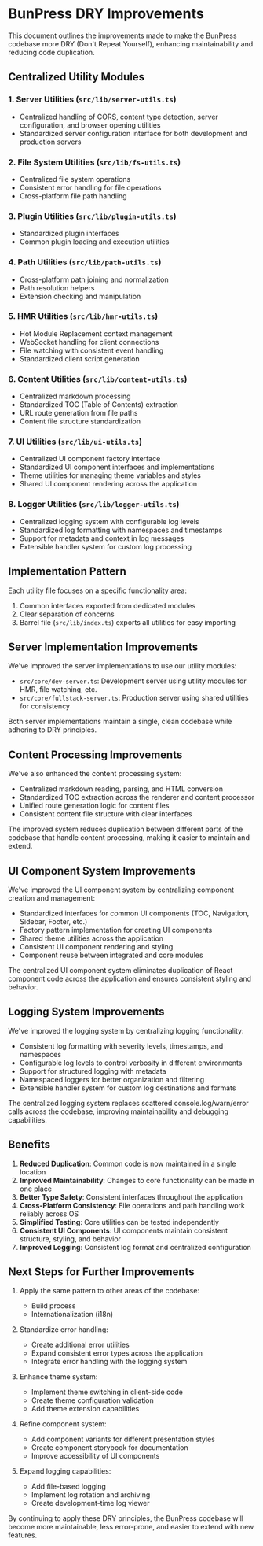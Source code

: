 # BunPress DRY Improvements

This document outlines the improvements made to make the BunPress codebase more DRY (Don't Repeat Yourself), enhancing maintainability and reducing code duplication.

## Centralized Utility Modules

### 1. Server Utilities (`src/lib/server-utils.ts`)
- Centralized handling of CORS, content type detection, server configuration, and browser opening utilities
- Standardized server configuration interface for both development and production servers

### 2. File System Utilities (`src/lib/fs-utils.ts`)
- Centralized file system operations
- Consistent error handling for file operations
- Cross-platform file path handling

### 3. Plugin Utilities (`src/lib/plugin-utils.ts`)
- Standardized plugin interfaces
- Common plugin loading and execution utilities

### 4. Path Utilities (`src/lib/path-utils.ts`)
- Cross-platform path joining and normalization
- Path resolution helpers
- Extension checking and manipulation

### 5. HMR Utilities (`src/lib/hmr-utils.ts`)
- Hot Module Replacement context management
- WebSocket handling for client connections
- File watching with consistent event handling
- Standardized client script generation

### 6. Content Utilities (`src/lib/content-utils.ts`)
- Centralized markdown processing
- Standardized TOC (Table of Contents) extraction
- URL route generation from file paths
- Content file structure standardization

### 7. UI Utilities (`src/lib/ui-utils.ts`)
- Centralized UI component factory interface
- Standardized UI component interfaces and implementations
- Theme utilities for managing theme variables and styles
- Shared UI component rendering across the application

### 8. Logger Utilities (`src/lib/logger-utils.ts`)
- Centralized logging system with configurable log levels
- Standardized log formatting with namespaces and timestamps
- Support for metadata and context in log messages
- Extensible handler system for custom log processing

## Implementation Pattern

Each utility file focuses on a specific functionality area:
1. Common interfaces exported from dedicated modules
2. Clear separation of concerns
3. Barrel file (`src/lib/index.ts`) exports all utilities for easy importing

## Server Implementation Improvements

We've improved the server implementations to use our utility modules:

- `src/core/dev-server.ts`: Development server using utility modules for HMR, file watching, etc.
- `src/core/fullstack-server.ts`: Production server using shared utilities for consistency

Both server implementations maintain a single, clean codebase while adhering to DRY principles.

## Content Processing Improvements

We've also enhanced the content processing system:

- Centralized markdown reading, parsing, and HTML conversion
- Standardized TOC extraction across the renderer and content processor
- Unified route generation logic for content files
- Consistent content file structure with clear interfaces

The improved system reduces duplication between different parts of the codebase that handle content processing, making it easier to maintain and extend.

## UI Component System Improvements

We've improved the UI component system by centralizing component creation and management:

- Standardized interfaces for common UI components (TOC, Navigation, Sidebar, Footer, etc.)
- Factory pattern implementation for creating UI components
- Shared theme utilities across the application
- Consistent UI component rendering and styling
- Component reuse between integrated and core modules

The centralized UI component system eliminates duplication of React component code across the application and ensures consistent styling and behavior.

## Logging System Improvements

We've improved the logging system by centralizing logging functionality:

- Consistent log formatting with severity levels, timestamps, and namespaces
- Configurable log levels to control verbosity in different environments
- Support for structured logging with metadata
- Namespaced loggers for better organization and filtering
- Extensible handler system for custom log destinations and formats

The centralized logging system replaces scattered console.log/warn/error calls across the codebase, improving maintainability and debugging capabilities.

## Benefits

1. **Reduced Duplication**: Common code is now maintained in a single location
2. **Improved Maintainability**: Changes to core functionality can be made in one place
3. **Better Type Safety**: Consistent interfaces throughout the application
4. **Cross-Platform Consistency**: File operations and path handling work reliably across OS
5. **Simplified Testing**: Core utilities can be tested independently
6. **Consistent UI Components**: UI components maintain consistent structure, styling, and behavior
7. **Improved Logging**: Consistent log format and centralized configuration

## Next Steps for Further Improvements

1. Apply the same pattern to other areas of the codebase:
   - Build process
   - Internationalization (i18n)
   
2. Standardize error handling:
   - Create additional error utilities
   - Expand consistent error types across the application
   - Integrate error handling with the logging system
   
3. Enhance theme system:
   - Implement theme switching in client-side code
   - Create theme configuration validation
   - Add theme extension capabilities

4. Refine component system:
   - Add component variants for different presentation styles
   - Create component storybook for documentation
   - Improve accessibility of UI components

5. Expand logging capabilities:
   - Add file-based logging
   - Implement log rotation and archiving
   - Create development-time log viewer

By continuing to apply these DRY principles, the BunPress codebase will become more maintainable, less error-prone, and easier to extend with new features. 